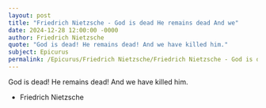```yaml
---
layout: post
title: "Friedrich Nietzsche - God is dead He remains dead And we"
date: 2024-12-28 12:00:00 -0000
author: Friedrich Nietzsche
quote: "God is dead! He remains dead! And we have killed him."
subject: Epicurus
permalink: /Epicurus/Friedrich Nietzsche/Friedrich Nietzsche - God is dead He remains dead And we
---
```


God is dead! He remains dead! And we have killed him.

- Friedrich Nietzsche
